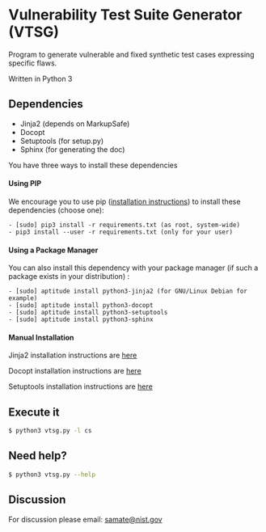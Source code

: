 # Vulnerability Test Suite Generator (VTSG)

Program to generate vulnerable and fixed synthetic test cases expressing specific flaws.

Written in Python 3

## Dependencies

- Jinja2 (depends on MarkupSafe)
- Docopt
- Setuptools (for setup.py)
- Sphinx (for generating the doc)

You have three ways to install these dependencies

#### Using PIP

We encourage you to use pip ([installation instructions](https://pip.pypa.io/en/stable/)) to install these dependencies (choose one):

    - [sudo] pip3 install -r requirements.txt (as root, system-wide)
    - pip3 install --user -r requirements.txt (only for your user)

#### Using a Package Manager

You can also install this dependency with your package manager (if such a package exists in your distribution) :

    - [sudo] aptitude install python3-jinja2 (for GNU/Linux Debian for example)
    - [sudo] aptitude install python3-docopt
    - [sudo] aptitude install python3-setuptools
    - [sudo] aptitude install python3-sphinx

#### Manual Installation

Jinja2 installation instructions are [here](https://pypi.org/project/Jinja2/)

Docopt installation instructions are [here](https://github.com/docopt/docopt#installation)

Setuptools installation instructions are [here](https://pypi.org/project/setuptools/)

## Execute it

```sh
$ python3 vtsg.py -l cs
```

## Need help?

```sh
$ python3 vtsg.py --help
```

## Discussion

For discussion please email: samate@nist.gov
